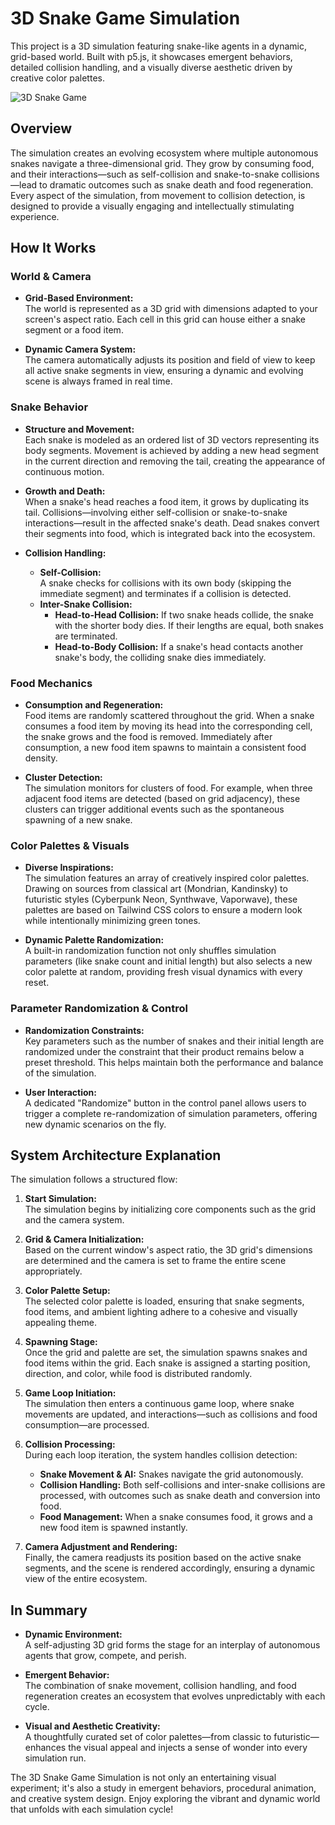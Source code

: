 # 3D Snake Game Simulation

This project is a 3D simulation featuring snake-like agents in a dynamic, grid-based world. Built with p5.js, it showcases emergent behaviors, detailed collision handling, and a visually diverse aesthetic driven by creative color palettes.

![3D Snake Game](https://github.com/user-attachments/assets/404ab9aa-2c5a-4d2b-88e7-f7c88ba95a7d)

## Overview

The simulation creates an evolving ecosystem where multiple autonomous snakes navigate a three-dimensional grid. They grow by consuming food, and their interactions—such as self-collision and snake-to-snake collisions—lead to dramatic outcomes such as snake death and food regeneration. Every aspect of the simulation, from movement to collision detection, is designed to provide a visually engaging and intellectually stimulating experience.

## How It Works

### World & Camera
- **Grid-Based Environment:**  
  The world is represented as a 3D grid with dimensions adapted to your screen's aspect ratio. Each cell in this grid can house either a snake segment or a food item.

- **Dynamic Camera System:**  
  The camera automatically adjusts its position and field of view to keep all active snake segments in view, ensuring a dynamic and evolving scene is always framed in real time.

### Snake Behavior
- **Structure and Movement:**  
  Each snake is modeled as an ordered list of 3D vectors representing its body segments. Movement is achieved by adding a new head segment in the current direction and removing the tail, creating the appearance of continuous motion.

- **Growth and Death:**  
  When a snake's head reaches a food item, it grows by duplicating its tail. Collisions—involving either self-collision or snake-to-snake interactions—result in the affected snake's death. Dead snakes convert their segments into food, which is integrated back into the ecosystem.

- **Collision Handling:**  
  - **Self-Collision:**  
    A snake checks for collisions with its own body (skipping the immediate segment) and terminates if a collision is detected.
  - **Inter-Snake Collision:**  
    - **Head-to-Head Collision:** If two snake heads collide, the snake with the shorter body dies. If their lengths are equal, both snakes are terminated.
    - **Head-to-Body Collision:** If a snake's head contacts another snake's body, the colliding snake dies immediately.

### Food Mechanics
- **Consumption and Regeneration:**  
  Food items are randomly scattered throughout the grid. When a snake consumes a food item by moving its head into the corresponding cell, the snake grows and the food is removed. Immediately after consumption, a new food item spawns to maintain a consistent food density.

- **Cluster Detection:**  
  The simulation monitors for clusters of food. For example, when three adjacent food items are detected (based on grid adjacency), these clusters can trigger additional events such as the spontaneous spawning of a new snake.

### Color Palettes & Visuals
- **Diverse Inspirations:**  
  The simulation features an array of creatively inspired color palettes. Drawing on sources from classical art (Mondrian, Kandinsky) to futuristic styles (Cyberpunk Neon, Synthwave, Vaporwave), these palettes are based on Tailwind CSS colors to ensure a modern look while intentionally minimizing green tones.

- **Dynamic Palette Randomization:**  
  A built-in randomization function not only shuffles simulation parameters (like snake count and initial length) but also selects a new color palette at random, providing fresh visual dynamics with every reset.

### Parameter Randomization & Control
- **Randomization Constraints:**  
  Key parameters such as the number of snakes and their initial length are randomized under the constraint that their product remains below a preset threshold. This helps maintain both the performance and balance of the simulation.
  
- **User Interaction:**  
  A dedicated "Randomize" button in the control panel allows users to trigger a complete re-randomization of simulation parameters, offering new dynamic scenarios on the fly.

## System Architecture Explanation

The simulation follows a structured flow:

1. **Start Simulation:**  
   The simulation begins by initializing core components such as the grid and the camera system.

2. **Grid & Camera Initialization:**  
   Based on the current window's aspect ratio, the 3D grid's dimensions are determined and the camera is set to frame the entire scene appropriately.

3. **Color Palette Setup:**  
   The selected color palette is loaded, ensuring that snake segments, food items, and ambient lighting adhere to a cohesive and visually appealing theme.

4. **Spawning Stage:**  
   Once the grid and palette are set, the simulation spawns snakes and food items within the grid. Each snake is assigned a starting position, direction, and color, while food is distributed randomly.

5. **Game Loop Initiation:**  
   The simulation then enters a continuous game loop, where snake movements are updated, and interactions—such as collisions and food consumption—are processed.

6. **Collision Processing:**  
   During each loop iteration, the system handles collision detection:
   - **Snake Movement & AI:** Snakes navigate the grid autonomously.
   - **Collision Handling:** Both self-collisions and inter-snake collisions are processed, with outcomes such as snake death and conversion into food.
   - **Food Management:** When a snake consumes food, it grows and a new food item is spawned instantly.

7. **Camera Adjustment and Rendering:**  
   Finally, the camera readjusts its position based on the active snake segments, and the scene is rendered accordingly, ensuring a dynamic view of the entire ecosystem.

## In Summary

- **Dynamic Environment:**  
  A self-adjusting 3D grid forms the stage for an interplay of autonomous agents that grow, compete, and perish.

- **Emergent Behavior:**  
  The combination of snake movement, collision handling, and food regeneration creates an ecosystem that evolves unpredictably with each cycle.

- **Visual and Aesthetic Creativity:**  
  A thoughtfully curated set of color palettes—from classic to futuristic—enhances the visual appeal and injects a sense of wonder into every simulation run.

The 3D Snake Game Simulation is not only an entertaining visual experiment; it's also a study in emergent behaviors, procedural animation, and creative system design. Enjoy exploring the vibrant and dynamic world that unfolds with each simulation cycle!